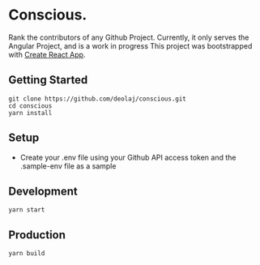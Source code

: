 # Conscious.

Rank the contributors of any Github Project. Currently, it only serves the Angular Project, and is a work in progress
This project was bootstrapped with [Create React App](https://github.com/facebook/create-react-app).

## Getting Started

    git clone https://github.com/deolaj/conscious.git
    cd conscious
    yarn install

## Setup

- Create your .env file using your Github API access token and the .sample-env file as a sample

## Development

    yarn start

## Production

    yarn build
